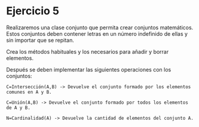 # Ejercicio 5

Realizaremos una clase conjunto que permita crear conjuntos matemáticos. 
Estos conjuntos deben contener letras en un número indefinido de ellas y sin importar que se repitan.

Crea los métodos habituales y los necesarios para añadir y borrar elementos.

Después se deben implementar las siguientes operaciones con los conjuntos:
```
C=Intersección(A,B) -> Devuelve el conjunto formado por los elementos comunes en A y B.
```
```
C=Unión(A,B) -> Devuelve el conjunto formado por todos los elementos de A y B.
```
```
N=Cardinalidad(A) -> Devuelve la cantidad de elementos del conjunto A.
```
